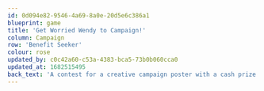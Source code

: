 ```yaml
---
id: 0d094e82-9546-4a69-8a0e-20d5e6c386a1
blueprint: game
title: 'Get Worried Wendy to Campaign!'
column: Campaign
row: 'Benefit Seeker'
colour: rose
updated_by: c0c42a60-c53a-4383-bca5-73b0b060cca0
updated_at: 1682515495
back_text: 'A contest for a creative campaign poster with a cash prize'
---
```

